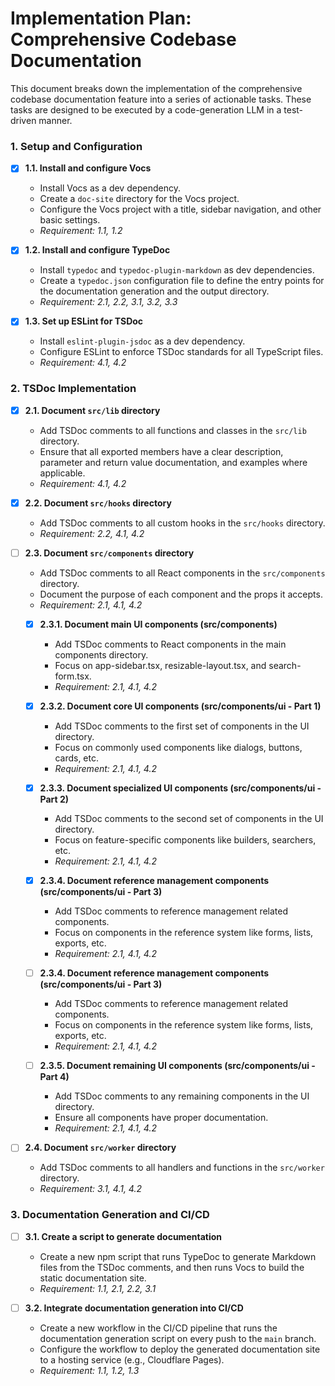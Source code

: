 # Implementation Plan: Comprehensive Codebase Documentation

This document breaks down the implementation of the comprehensive codebase documentation feature into a series of actionable tasks. These tasks are designed to be executed by a code-generation LLM in a test-driven manner.

### 1. Setup and Configuration

- [X] **1.1. Install and configure Vocs**
    - Install Vocs as a dev dependency.
    - Create a `doc-site` directory for the Vocs project.
    - Configure the Vocs project with a title, sidebar navigation, and other basic settings.
    - *Requirement: 1.1, 1.2*

- [X] **1.2. Install and configure TypeDoc**
    - Install `typedoc` and `typedoc-plugin-markdown` as dev dependencies.
    - Create a `typedoc.json` configuration file to define the entry points for the documentation generation and the output directory.
    - *Requirement: 2.1, 2.2, 3.1, 3.2, 3.3*

- [X] **1.3. Set up ESLint for TSDoc**
    - Install `eslint-plugin-jsdoc` as a dev dependency.
    - Configure ESLint to enforce TSDoc standards for all TypeScript files.
    - *Requirement: 4.1, 4.2*

### 2. TSDoc Implementation

- [X] **2.1. Document `src/lib` directory**
    - Add TSDoc comments to all functions and classes in the `src/lib` directory.
    - Ensure that all exported members have a clear description, parameter and return value documentation, and examples where applicable.
    - *Requirement: 4.1, 4.2*

- [X] **2.2. Document `src/hooks` directory**
    - Add TSDoc comments to all custom hooks in the `src/hooks` directory.
    - *Requirement: 2.2, 4.1, 4.2*

- [ ] **2.3. Document `src/components` directory**
    - Add TSDoc comments to all React components in the `src/components` directory.
    - Document the purpose of each component and the props it accepts.
    - *Requirement: 2.1, 4.1, 4.2*
    
    - [X] **2.3.1. Document main UI components (src/components)**
        - Add TSDoc comments to React components in the main components directory.
        - Focus on app-sidebar.tsx, resizable-layout.tsx, and search-form.tsx.
        - *Requirement: 2.1, 4.1, 4.2*
    
    - [X] **2.3.2. Document core UI components (src/components/ui - Part 1)**
        - Add TSDoc comments to the first set of components in the UI directory.
        - Focus on commonly used components like dialogs, buttons, cards, etc.
        - *Requirement: 2.1, 4.1, 4.2*
    
    - [X] **2.3.3. Document specialized UI components (src/components/ui - Part 2)**
        - Add TSDoc comments to the second set of components in the UI directory.
        - Focus on feature-specific components like builders, searchers, etc.
        - *Requirement: 2.1, 4.1, 4.2*
    
    - [X] **2.3.4. Document reference management components (src/components/ui - Part 3)**
        - Add TSDoc comments to reference management related components.
        - Focus on components in the reference system like forms, lists, exports, etc.
        - *Requirement: 2.1, 4.1, 4.2*
    
    - [ ] **2.3.4. Document reference management components (src/components/ui - Part 3)**
        - Add TSDoc comments to reference management related components.
        - Focus on components in the reference system like forms, lists, exports, etc.
        - *Requirement: 2.1, 4.1, 4.2*
    
    - [ ] **2.3.5. Document remaining UI components (src/components/ui - Part 4)**
        - Add TSDoc comments to any remaining components in the UI directory.
        - Ensure all components have proper documentation.
        - *Requirement: 2.1, 4.1, 4.2*

- [ ] **2.4. Document `src/worker` directory**
    - Add TSDoc comments to all handlers and functions in the `src/worker` directory.
    - *Requirement: 3.1, 4.1, 4.2*

### 3. Documentation Generation and CI/CD

- [ ] **3.1. Create a script to generate documentation**
    - Create a new npm script that runs TypeDoc to generate Markdown files from the TSDoc comments, and then runs Vocs to build the static documentation site.
    - *Requirement: 1.1, 2.1, 2.2, 3.1*

- [ ] **3.2. Integrate documentation generation into CI/CD**
    - Create a new workflow in the CI/CD pipeline that runs the documentation generation script on every push to the `main` branch.
    - Configure the workflow to deploy the generated documentation site to a hosting service (e.g., Cloudflare Pages).
    - *Requirement: 1.1, 1.2, 1.3*

